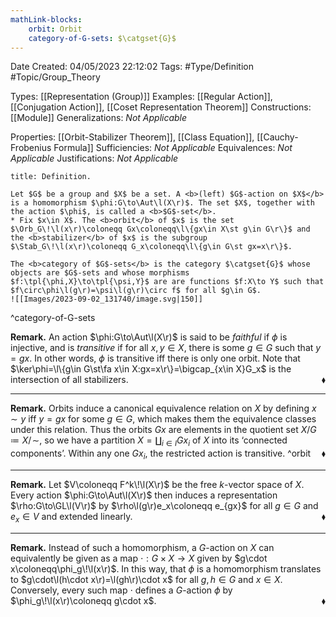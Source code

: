 ```yaml
---
mathLink-blocks:
    orbit: Orbit
    category-of-G-sets: $\catgset{G}$
---
```


<div class="topSpace"></div>

Date Created: 04/05/2023 22:12:02
Tags: #Type/Definition #Topic/Group_Theory

Types: [[Representation (Group)]]
Examples: [[Regular Action]], [[Conjugation Action]], [[Coset Representation Theorem]]
Constructions: [[Module]]
Generalizations: <i>Not Applicable</i>

Properties: [[Orbit-Stabilizer Theorem]], [[Class Equation]], [[Cauchy-Frobenius Formula]]
Sufficiencies: <i>Not Applicable</i>
Equivalences: <i>Not Applicable</i>
Justifications: <i>Not Applicable</i>

``` ad-Definition
title: Definition.

Let $G$ be a group and $X$ be a set. A <b>(left) $G$-action on $X$</b> is a homomorphism $\phi:G\to\Aut\l(X\r)$. The set $X$, together with the action $\phi$, is called a <b>$G$-set</b>.
* Fix $x\in X$. The <b>orbit</b> of $x$ is the set $\Orb_G\!\l(x\r)\coloneqq Gx\coloneqq\l\{gx\in X\st g\in G\r\}$ and the <b>stabilizer</b> of $x$ is the subgroup $\Stab_G\!\l(x\r)\coloneqq G_x\coloneqq\l\{g\in G\st gx=x\r\}$.

The <b>category of $G$-sets</b> is the category $\catgset{G}$ whose objects are $G$-sets and whose morphisms $f:\tpl{\phi,X}\to\tpl{\psi,Y}$ are are functions $f:X\to Y$ such that $f\circ\phi\l(g\r)=\psi\l(g\r)\circ f$ for all $g\in G$.
![[Images/2023-09-02_131740/image.svg|150]]

```
^category-of-G-sets

<b>Remark.</b> An action $\phi:G\to\Aut\l(X\r)$ is said to be <i>faithful</i> if $\phi$ is injective, and is <i>transitive</i> if for all $x,y\in X$, there is some $g\in G$ such that $y=gx$. In other words, $\phi$ is transitive iff there is only one orbit. Note that $\ker\phi=\l\{g\in G\st\fa x\in X:gx=x\r\}=\bigcap_{x\in X}G_x$ is the intersection of all stabilizers.<span style="float:right;">$\blacklozenge$</span>

---

<b>Remark.</b> Orbits induce a canonical equivalence relation on $X$ by defining $x\sim y$ iff $y=gx$ for some $g\in G$, which makes them the equivalence classes under this relation. Thus the orbits $Gx$ are elements in the quotient set $X/G\coloneqq X/\!\sim$, so we have a partition $X=\coprod_{i\in I}Gx_i$ of $X$ into its ‘connected components’. Within any one $Gx_i$, the restricted action is transitive.<span style="float:right;">$\blacklozenge$</span>
^orbit

---

<b>Remark.</b> Let $V\coloneqq F^k\!\l(X\r)$ be the free $k$-vector space of $X$. Every action $\phi:G\to\Aut\l(X\r)$ then induces a representation $\rho:G\to\GL\l(V\r)$ by $\rho\l(g\r)e_x\coloneqq e_{gx}$ for all $g\in G$ and $e_x\in V$ and extended linearly.<span style="float:right;">$\blacklozenge$</span>

---

<b>Remark.</b> Instead of such a homomorphism, a $G$-action on $X$ can equivalently be given as a map $\cdot:G\times X\to X$ given by $g\cdot x\coloneqq\phi_g\!\l(x\r)$. In this way, that $\phi$ is a homomorphism translates to $g\cdot\l(h\cdot x\r)=\l(gh\r)\cdot x$ for all $g,h\in G$ and $x\in X$. Conversely, every such map $\cdot$ defines a $G$-action $\phi$ by $\phi_g\!\l(x\r)\coloneqq g\cdot x$.<span style="float:right;">$\blacklozenge$</span>
